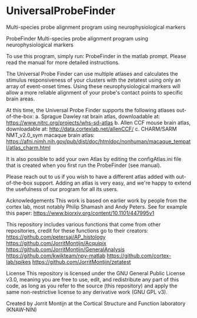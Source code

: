 # UniversalProbeFinder
 
Multi-species probe alignment program using neurophysiological markers

ProbeFinder Multi-species probe alignment program using neurophysiological markers

To use this program, simply run:
ProbeFinder
in the matlab prompt. Please read the manual for more detailed instructions.

The Universal Probe Finder can use multiple atlases and calculates the stimulus responsiveness of your clusters with the zetatest using only an array of event-onset times. Using these neurophysiological markers will allow a more reliable alignment of your probe's contact points to specific brain areas.

At this time, the Universal Probe Finder supports the following atlases out-of-the-box:
a.	Sprague Dawley rat brain atlas, downloadable at: https://www.nitrc.org/projects/whs-sd-atlas
b.	Allen CCF mouse brain atlas, downloadable at: http://data.cortexlab.net/allenCCF/
c. CHARM/SARM NMT_v2.0_sym macaque brain atlas: https://afni.nimh.nih.gov/pub/dist/doc/htmldoc/nonhuman/macaque_tempatl/atlas_charm.html

It is also possible to add your own Atlas by editing the configAtlas.ini file that is created when you first run the ProbeFinder (see manual).

Please reach out to us if you wish to have a different atlas added with out-of-the-box support. Adding an atlas is very easy, and we're happy to extend the usefulness of our program for all its users.

Acknowledgements
This work is based on earlier work by people from the cortex lab, most notably Philip Shamash and Andy Peters. See for example this paper: https://www.biorxiv.org/content/10.1101/447995v1

This repository includes various functions that come from other repositories, credit for these functions go to their creators:
https://github.com/petersaj/AP_histology
https://github.com/JorritMontijn/Acquipix
https://github.com/JorritMontijn/GeneralAnalysis
https://github.com/kwikteam/npy-matlab
https://github.com/cortex-lab/spikes
https://github.com/JorritMontijn/zetatest

License
This repository is licensed under the GNU General Public License v3.0, meaning you are free to use, edit, and redistribute any part of this code, as long as you refer to the source (this repository) and apply the same non-restrictive license to any derivative work (GNU GPL v3).

Created by Jorrit Montijn at the Cortical Structure and Function laboratory (KNAW-NIN)
